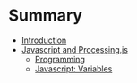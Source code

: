 # Summary

* [Introduction](README.md)
* [Javascript and Processing.js](chapter1.md)
   * [Programming](programming.md)
   * [Javascript: Variables](javascript_variables.md)

